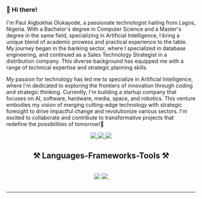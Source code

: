 ### 👋 Hi there! 

I'm Paul Aigbokhai Olukayode, a passionate technologist hailing from Lagos, Nigeria. With a Bachelor's degree in Computer Science and a Master's degree in the same field, specializing in Artificial Intelligence, I bring a unique blend of academic prowess and practical experience to the table. My journey began in the banking sector, where I specialized in database engineering, and continued as a Sales Technology Strategist in a distribution company. This diverse background has equipped me with a range of technical expertise and strategic planning skills.

My passion for technology has led me to specialize in Artificial Intelligence, where I'm dedicated to exploring the frontiers of innovation through coding and strategic thinking. Currently, I'm building a startup company that focuses on AI, software, hardware, media, space, and robotics. This venture embodies my vision of merging cutting-edge technology with strategic foresight to drive impactful change and revolutionize various sectors. I'm excited to collaborate and contribute to transformative projects that redefine the possibilities of tomorrow!🚀

<div align="center"> 
  <a href="mailto:paul.olukayode.pro@gmail.com">
    <img src="https://img.shields.io/badge/Gmail-333333?style=for-the-badge&logo=gmail&logoColor=red" />
  </a>
  <a href="https://www.linkedin.com/in/paul-aigbokhai-olukayode-5b180b29/" target="_blank">
    <img src="https://img.shields.io/badge/LinkedIn-0077B5?style=for-the-badge&logo=linkedin&logoColor=white" target="_blank" />
  </a>
  <a href="https://github.com/olukayodepaul" target="_blank">
     <img src="https://img.shields.io/badge/Portfolio-FF5722?style=for-the-badge&logo=todoist&logoColor=white" target="_blank" /> <!-- sqlite, safari, google-chrome are other good icon options -->
  </a>
</div>




<h2 align="center">⚒️ Languages-Frameworks-Tools ⚒️</h2>
<br/>
<div align="center">
    <img src="https://skillicons.dev/icons?i=mui,html,css,vscode,github,figma,tailwind,git,r,kotlin,rust,aws,php" />
    <img src="https://skillicons.dev/icons?i=nodejs,python,javascript,typescript,express,firebase,mongodb,java,mysql,flask" /><br>
</div>

<br/>
<hr/>

